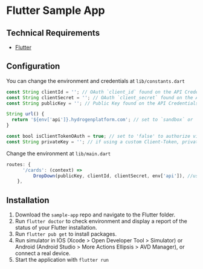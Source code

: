 # Flutter Sample App

## Technical Requirements

- [Flutter](https://docs.flutter.dev/get-started/install)

## Configuration

You can change the environment and credentials at `lib/constants.dart`

```js
const String clientId = ''; // OAuth `client_id` found on the API Credentials page of the account portal
const String clientSecret = ''; // OAuth `client_secret` found on the API Credentials page of the account portal
const String publicKey = ''; // Public Key found on the API Credentials page of the account portal

String url() {
  return '${env['api']}.hydrogenplatform.com'; // set to `sandbox` or `api` (production) in [] brackets
}

const bool isClientTokenOAuth = true; // set to 'false' to authorize via OAuth Password grant or 'true' to authorize via a custom <a href="https://www.hydrogenplatform.com/docs/nucleus/v1/#Custom-Client-Token" target="_blank">Client-Token</a>
const String privateKey = ''; // if using a custom Client-Token, private key from public/private key pair that will be used for JWT creation
```

Change the environment at `lib/main.dart`

```js
routes: {
      '/cards': (context) =>
          DropDown(publicKey, clientId, clientSecret, env['api']), //use `sandbox` or `api` (production) in [] brackets
    },
```

## Installation

1. Download the `sample-app` repo and navigate to the Flutter folder.
2. Run `flutter doctor` to check environment and display a report of the status of your Flutter installation.
3. Run `flutter pub get` to install packages.
4. Run simulator in IOS (Xcode > Open Developer Tool > Simulator) or Android (Android Studio > More Actions Ellipsis > AVD Manager), or connect a real device.
5. Start the application with `flutter run`
